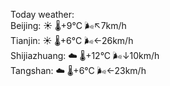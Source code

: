 Today weather:  
Beijing: ☀️   🌡️+9°C 🌬️↖7km/h  
Tianjin: ☀️   🌡️+6°C 🌬️←26km/h  
Shijiazhuang: ☁️   🌡️+12°C 🌬️↓10km/h  
Tangshan: ☁️   🌡️+6°C 🌬️←23km/h  
